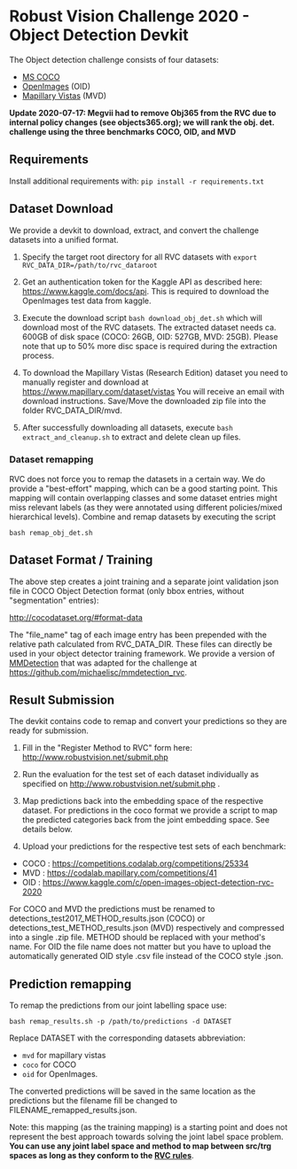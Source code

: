 # Robust Vision Challenge 2020 - Object Detection Devkit #

The Object detection challenge consists of four datasets:
- [MS COCO](cocodataset.org/)
- [OpenImages](https://storage.googleapis.com/openimages/web/index.html) (OID)
- [Mapillary Vistas](https://www.mapillary.com/dataset/vistas) (MVD)

**Update 2020-07-17: Megvii had to remove Obj365 from the RVC due to internal policy changes (see objects365.org); we will rank the obj. det. challenge using the three benchmarks COCO, OID, and MVD**

## Requirements ##
Install additional requirements with:
    ``` pip install -r requirements.txt ```


## Dataset Download ##

We provide a devkit to download, extract, and convert the challenge datasets into a unified format.

1. Specify the target root directory for all RVC datasets with ``` export RVC_DATA_DIR=/path/to/rvc_dataroot  ```

2. Get an authentication token for the Kaggle API as described here: https://www.kaggle.com/docs/api. This is required to download the OpenImages test data from kaggle.

3. Execute the download script ``` bash download_obj_det.sh ``` which will download most of the RVC datasets. The extracted dataset needs ca. 600GB of disk space (COCO: 26GB, OID: 527GB, MVD: 25GB). Please note that up to 50% more disc space is required during the extraction process.

4. To download the Mapillary Vistas (Research Edition) dataset you need to manually register and download at https://www.mapillary.com/dataset/vistas You will receive an email with download instructions. Save/Move the downloaded zip file into the folder RVC_DATA_DIR/mvd.

5. After successfully downloading all datasets, execute ``` bash extract_and_cleanup.sh ``` to extract and delete clean up files.

### Dataset remapping ###

RVC does not force you to remap the datasets in a certain way. We do provide a "best-effort" mapping, which can be a good starting point. This mapping will contain overlapping classes and some dataset entries might miss relevant labels (as they were annotated using different policies/mixed hierarchical  levels). Combine and remap datasets by executing the script 

 ```bash remap_obj_det.sh ```

## Dataset Format / Training ##

The above step creates a joint training and a separate joint validation json file in COCO Object Detection format (only bbox entries, without "segmentation" entries):

http://cocodataset.org/#format-data

The "file_name" tag of each image entry has been prepended with the relative path calculated from RVC_DATA_DIR.
These files can directly be used in your object detector training framework.
We provide a version of [MMDetection](https://github.com/michaelisc/mmdetection_rvc) that was adapted for the challenge at https://github.com/michaelisc/mmdetection_rvc.

## Result Submission ##

The devkit contains code to remap and convert your predictions so they are ready for submission.

1. Fill in the "Register Method to RVC" form here: http://www.robustvision.net/submit.php

2. Run the evaluation for the test set of each dataset individually as specified on http://www.robustvision.net/submit.php .

3. Map predictions back into the embedding space of the respective dataset. For predictions in the coco format we provide a script to map the predicted categories back from the joint embedding space. See details below. 

4. Upload your predictions for the respective test sets of each benchmark:

- COCO : https://competitions.codalab.org/competitions/25334
- MVD : https://codalab.mapillary.com/competitions/41
- OID : https://www.kaggle.com/c/open-images-object-detection-rvc-2020

For COCO and MVD the predictions must be renamed to detections_test2017_METHOD_results.json (COCO) or detections_test_METHOD_results.json (MVD) respectively and compressed into a single .zip file. 
METHOD should be replaced with your method's name.
For OID the file name does not matter but you have to upload the automatically generated OID style .csv file instead of the COCO style .json.

## Prediction remapping ## 

To remap the predictions from our joint labelling space use:

 ```bash remap_results.sh -p /path/to/predictions -d DATASET ```
 
 Replace DATASET with the corresponding datasets abbreviation:
 - `mvd` for mapillary vistas
 - `coco` for COCO 
 - `oid` for OpenImages. 


The converted predictions will be saved in the same location as the predictions but the filename fill be changed to FILENAME_remapped_results.json.

Note: this mapping (as the training mapping) is a starting point and does not represent the best approach towards solving the joint label space problem. **You can use any joint label space and method to map between src/trg spaces as long as they conform to the [RVC rules](http://www.robustvision.net/submit.php#rules2020)**.
